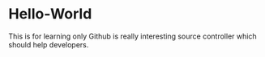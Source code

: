# Hello-World
This is for learning only
Github is really interesting source controller which should help developers.
